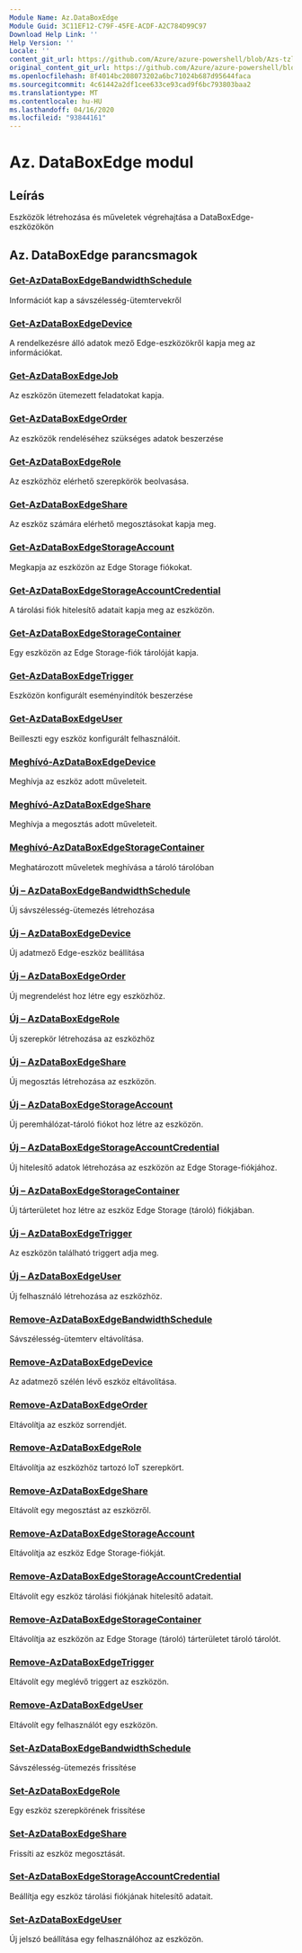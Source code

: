 ```yaml
---
Module Name: Az.DataBoxEdge
Module Guid: 3C11EF12-C79F-45FE-ACDF-A2C784D99C97
Download Help Link: ''
Help Version: ''
Locale: ''
content_git_url: https://github.com/Azure/azure-powershell/blob/Azs-tzl/src/DataBoxEdge/DataBoxEdge/help/Az.DataBoxEdge.md
original_content_git_url: https://github.com/Azure/azure-powershell/blob/Azs-tzl/src/DataBoxEdge/DataBoxEdge/help/Az.DataBoxEdge.md
ms.openlocfilehash: 8f4014bc208073202a6bc71024b687d95644faca
ms.sourcegitcommit: 4c61442a2df1cee633ce93cad9f6bc793803baa2
ms.translationtype: MT
ms.contentlocale: hu-HU
ms.lasthandoff: 04/16/2020
ms.locfileid: "93844161"
---
```

# Az. DataBoxEdge modul
## Leírás
Eszközök létrehozása és műveletek végrehajtása a DataBoxEdge-eszközökön

## Az. DataBoxEdge parancsmagok
### [Get-AzDataBoxEdgeBandwidthSchedule](Get-AzDataBoxEdgeBandwidthSchedule.md)
Információt kap a sávszélesség-ütemtervekről

### [Get-AzDataBoxEdgeDevice](Get-AzDataBoxEdgeDevice.md)
A rendelkezésre álló adatok mező Edge-eszközökről kapja meg az információkat.

### [Get-AzDataBoxEdgeJob](Get-AzDataBoxEdgeJob.md)
Az eszközön ütemezett feladatokat kapja.

### [Get-AzDataBoxEdgeOrder](Get-AzDataBoxEdgeOrder.md)
Az eszközök rendeléséhez szükséges adatok beszerzése

### [Get-AzDataBoxEdgeRole](Get-AzDataBoxEdgeRole.md)
Az eszközhöz elérhető szerepkörök beolvasása.

### [Get-AzDataBoxEdgeShare](Get-AzDataBoxEdgeShare.md)
Az eszköz számára elérhető megosztásokat kapja meg.

### [Get-AzDataBoxEdgeStorageAccount](Get-AzDataBoxEdgeStorageAccount.md)
Megkapja az eszközön az Edge Storage fiókokat.

### [Get-AzDataBoxEdgeStorageAccountCredential](Get-AzDataBoxEdgeStorageAccountCredential.md)
A tárolási fiók hitelesítő adatait kapja meg az eszközön.

### [Get-AzDataBoxEdgeStorageContainer](Get-AzDataBoxEdgeStorageContainer.md)
Egy eszközön az Edge Storage-fiók tárolóját kapja.

### [Get-AzDataBoxEdgeTrigger](Get-AzDataBoxEdgeTrigger.md)
Eszközön konfigurált eseményindítók beszerzése
 

### [Get-AzDataBoxEdgeUser](Get-AzDataBoxEdgeUser.md)
Beilleszti egy eszköz konfigurált felhasználóit.

### [Meghívó-AzDataBoxEdgeDevice](Invoke-AzDataBoxEdgeDevice.md)
Meghívja az eszköz adott műveleteit.

### [Meghívó-AzDataBoxEdgeShare](Invoke-AzDataBoxEdgeShare.md)
Meghívja a megosztás adott műveleteit.

### [Meghívó-AzDataBoxEdgeStorageContainer](Invoke-AzDataBoxEdgeStorageContainer.md)
Meghatározott műveletek meghívása a tároló tárolóban

### [Új – AzDataBoxEdgeBandwidthSchedule](New-AzDataBoxEdgeBandwidthSchedule.md)
Új sávszélesség-ütemezés létrehozása

### [Új – AzDataBoxEdgeDevice](New-AzDataBoxEdgeDevice.md)
Új adatmező Edge-eszköz beállítása

### [Új – AzDataBoxEdgeOrder](New-AzDataBoxEdgeOrder.md)
Új megrendelést hoz létre egy eszközhöz.

### [Új – AzDataBoxEdgeRole](New-AzDataBoxEdgeRole.md)
Új szerepkör létrehozása az eszközhöz

### [Új – AzDataBoxEdgeShare](New-AzDataBoxEdgeShare.md)
Új megosztás létrehozása az eszközön.

### [Új – AzDataBoxEdgeStorageAccount](New-AzDataBoxEdgeStorageAccount.md)
Új peremhálózat-tároló fiókot hoz létre az eszközön.

### [Új – AzDataBoxEdgeStorageAccountCredential](New-AzDataBoxEdgeStorageAccountCredential.md)
Új hitelesítő adatok létrehozása az eszközön az Edge Storage-fiókjához.

### [Új – AzDataBoxEdgeStorageContainer](New-AzDataBoxEdgeStorageContainer.md)
Új tárterületet hoz létre az eszköz Edge Storage (tároló) fiókjában.

### [Új – AzDataBoxEdgeTrigger](New-AzDataBoxEdgeTrigger.md)
Az eszközön található triggert adja meg.

### [Új – AzDataBoxEdgeUser](New-AzDataBoxEdgeUser.md)
Új felhasználó létrehozása az eszközhöz.

### [Remove-AzDataBoxEdgeBandwidthSchedule](Remove-AzDataBoxEdgeBandwidthSchedule.md)
Sávszélesség-ütemterv eltávolítása.

### [Remove-AzDataBoxEdgeDevice](Remove-AzDataBoxEdgeDevice.md)
Az adatmező szélén lévő eszköz eltávolítása.

### [Remove-AzDataBoxEdgeOrder](Remove-AzDataBoxEdgeOrder.md)
Eltávolítja az eszköz sorrendjét.

### [Remove-AzDataBoxEdgeRole](Remove-AzDataBoxEdgeRole.md)
Eltávolítja az eszközhöz tartozó IoT szerepkört.

### [Remove-AzDataBoxEdgeShare](Remove-AzDataBoxEdgeShare.md)
Eltávolít egy megosztást az eszközről.

### [Remove-AzDataBoxEdgeStorageAccount](Remove-AzDataBoxEdgeStorageAccount.md)
Eltávolítja az eszköz Edge Storage-fiókját.

### [Remove-AzDataBoxEdgeStorageAccountCredential](Remove-AzDataBoxEdgeStorageAccountCredential.md)
Eltávolít egy eszköz tárolási fiókjának hitelesítő adatait.

### [Remove-AzDataBoxEdgeStorageContainer](Remove-AzDataBoxEdgeStorageContainer.md)
Eltávolítja az eszközön az Edge Storage (tároló) tárterületet tároló tárolót.

### [Remove-AzDataBoxEdgeTrigger](Remove-AzDataBoxEdgeTrigger.md)
Eltávolít egy meglévő triggert az eszközön.

### [Remove-AzDataBoxEdgeUser](Remove-AzDataBoxEdgeUser.md)
Eltávolít egy felhasználót egy eszközön.

### [Set-AzDataBoxEdgeBandwidthSchedule](Set-AzDataBoxEdgeBandwidthSchedule.md)
Sávszélesség-ütemezés frissítése

### [Set-AzDataBoxEdgeRole](Set-AzDataBoxEdgeRole.md)
Egy eszköz szerepkörének frissítése

### [Set-AzDataBoxEdgeShare](Set-AzDataBoxEdgeShare.md)
Frissíti az eszköz megosztását.

### [Set-AzDataBoxEdgeStorageAccountCredential](Set-AzDataBoxEdgeStorageAccountCredential.md)
Beállítja egy eszköz tárolási fiókjának hitelesítő adatait.

### [Set-AzDataBoxEdgeUser](Set-AzDataBoxEdgeUser.md)
Új jelszó beállítása egy felhasználóhoz az eszközön.

